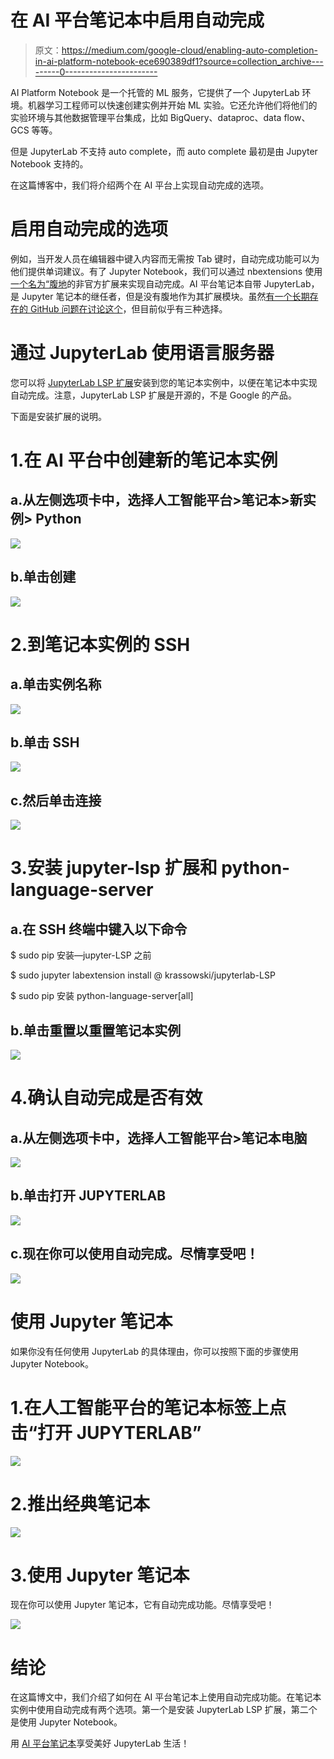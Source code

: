 # 在 AI 平台笔记本中启用自动完成

> 原文：<https://medium.com/google-cloud/enabling-auto-completion-in-ai-platform-notebook-ece690389df1?source=collection_archive---------0----------------------->

AI Platform Notebook 是一个托管的 ML 服务，它提供了一个 JupyterLab 环境。机器学习工程师可以快速创建实例并开始 ML 实验。它还允许他们将他们的实验环境与其他数据管理平台集成，比如 BigQuery、dataproc、data flow、GCS 等等。

但是 JupyterLab 不支持 auto complete，而 auto complete 最初是由 Jupyter Notebook 支持的。

在这篇博客中，我们将介绍两个在 AI 平台上实现自动完成的选项。

# 启用自动完成的选项

例如，当开发人员在编辑器中键入内容而无需按 Tab 键时，自动完成功能可以为他们提供单词建议。有了 Jupyter Notebook，我们可以通过 nbextensions 使用[一个名为“腹地](https://jupyter-contrib-nbextensions.readthedocs.io/en/latest/nbextensions/hinterland/README.html)的非官方扩展来实现自动完成。AI 平台笔记本自带 JupyterLab，是 Jupyter 笔记本的继任者，但是没有腹地作为其扩展模块。虽然[有一个长期存在的 GitHub 问题在讨论这个](https://github.com/jupyterlab/jupyterlab/issues/2163)，但目前似乎有三种选择。

# 通过 JupyterLab 使用语言服务器

您可以将 [JupyterLab LSP 扩展](https://github.com/krassowski/jupyterlab-lsp)安装到您的笔记本实例中，以便在笔记本中实现自动完成。注意，JupyterLab LSP 扩展是开源的，不是 Google 的产品。

下面是安装扩展的说明。

# 1.在 AI 平台中创建新的笔记本实例

## a.从左侧选项卡中，选择人工智能平台>笔记本>新实例> Python

![](img/ae4e2dd5272fa5051aa6636612529855.png)

## b.单击创建

![](img/8785efd47a9edf8dcc11c543120486d0.png)

# 2.到笔记本实例的 SSH

## a.单击实例名称

![](img/a7b366465cd066e71bf68076c72e0a63.png)

## b.单击 SSH

![](img/e65dcb146ddc47a056af1ac1ed1a1930.png)

## c.然后单击连接

![](img/d91971af12c7ad86e2817eed641e1f0a.png)

# 3.安装 jupyter-lsp 扩展和 python-language-server

## a.在 SSH 终端中键入以下命令

$ sudo pip 安装—jupyter-LSP 之前

$ sudo jupyter labextension install @ krassowski/jupyterlab-LSP

$ sudo pip 安装 python-language-server[all]

## b.单击重置以重置笔记本实例

![](img/3e184be7f465da594bd5a5f2db926fbb.png)

# 4.确认自动完成是否有效

## a.从左侧选项卡中，选择人工智能平台>笔记本电脑

![](img/2f8dbe3bf816fe672f6e5908a4f90239.png)

## b.单击打开 JUPYTERLAB

![](img/e0fa4397c07a4f43c0dcedf9fb1cf91f.png)

## c.现在你可以使用自动完成。尽情享受吧！

![](img/9d5d61788a329d5178caca5fb0e8235a.png)

# 使用 Jupyter 笔记本

如果你没有任何使用 JupyterLab 的具体理由，你可以按照下面的步骤使用 Jupyter Notebook。

# 1.在人工智能平台的笔记本标签上点击“打开 JUPYTERLAB”

![](img/70ca8abd57457cb95340a5ae662df1c6.png)

# 2.推出经典笔记本

![](img/92eb17f80d920eb286294168281ddf81.png)

# 3.使用 Jupyter 笔记本

现在你可以使用 Jupyter 笔记本，它有自动完成功能。尽情享受吧！

![](img/8940a599c32591e8fb36793f420846da.png)

# 结论

在这篇博文中，我们介绍了如何在 AI 平台笔记本上使用自动完成功能。在笔记本实例中使用自动完成有两个选项。第一个是安装 JupyterLab LSP 扩展，第二个是使用 Jupyter Notebook。

用 [AI 平台笔记本](https://cloud.google.com/ai-platform)享受美好 JupyterLab 生活！